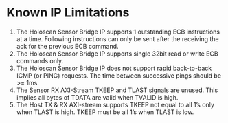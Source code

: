 # Known IP Limitations

1. The Holoscan Sensor Bridge IP supports 1 outstanding ECB instructions at a time.
   Following instructions can only be sent after the receiving the ack for the previous
   ECB command.
1. The Holoscan Sensor Bridge IP supports single 32bit read or write ECB commands only.
1. The Holoscan Sensor Bridge IP does not support rapid back-to-back ICMP (or PING)
   requests. The time between successive pings should be >= 1ms.
1. The Sensor RX AXI-Stream TKEEP and TLAST signals are unused. This implies all bytes
   of TDATA are valid when TVALID is high.
1. The Host TX & RX AXI-stream supports TKEEP not equal to all 1’s only when TLAST is
   high. TKEEP must be all 1’s when TLAST is low.
